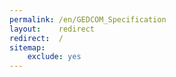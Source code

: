 ```yaml
---
permalink: /en/GEDCOM_Specification
layout:    redirect
redirect:  /
sitemap:
    exclude: yes
---
```

